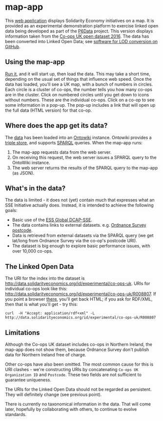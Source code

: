 # map-app

This [web application](http://data.solidarityeconomics.org/map-app/) displays Solidarity Economy initiatives on a map. It is provided as an experimental demonstration platform to exercise linked open data being developed as part of the [P6Data](https://github.com/p6data-coop) project.
This version displays information taken from the [Co-ops UK open dataset 2016](http://www.uk.coop/resources/co-operative-economy-open-dataset-2016). 
The data has been converted into Linked Open Data; see [software for LOD conversion on GitHub](https://github.com/p6data-coop/ise-linked-open-data/tree/master/data/co-ops-uk/2016-06).

## Using the map-app

[Run it](http://data.solidarityeconomics.org/map-app/), and it will start up, then load the data. This may take a short time, depending on the usual set of things that influence web speed.
Once the data has loaded, you'll see a UK map, with a bunch of numbers in circles.
Each circle is a cluster of co-ops, the number tells you how many co-ops are in the cluster.
Click on numbered circles until you get down to icons without numbers. 
These are the individual co-ops.
Click on a co-op to see some information in a pop-up. 
The pop-up includes a link that will open up the full data (HTML version) for that co-op.

## Where does the app get its data?

The [data](http://data.solidarityeconomics.org/id/experimental/co-ops-uk.html) has been loaded into an [Ontowiki](http://aksw.org/Projects/OntoWiki.html) instance. 
Ontowiki provides a [triple store](https://en.wikipedia.org/wiki/Triplestore), and supports [SPARQL](https://en.wikipedia.org/wiki/SPARQL) queries. 
When the map-app runs:

1. The map-app requests data from the web server. 
1. On receiving this request, the web server issues a SPARQL query to the OntoWiki instance.
3. The web server returns the results of the SPARQL query to the map-app (as JSON). 

## What's in the data?

The data is limited - it does not (yet) contain much that expresses what an SSE Initiative actually does.
Instead, it is intended to achieve the following goals:

* Basic use of the [ESS Global DCAP-SSE](http://purl.org/essglobal/wiki).
* The data contains links to external datasets. e.g. [Ordnance Survey postcode](http://data.ordnancesurvey.co.uk/id/postcodeunit/OX11BP).
* Data is retrieved from external datasets via the SPARQL query (we get lat/long from Ordnance Survey via the co-op's postcode URI).
* The dataset is big enough to explore basic performance issues, with over 10,000 co-ops.

## The Linked Open Data
The URI for the index into the dataset is http://data.solidarityeconomics.org/id/experimental/co-ops-uk.
URIs for individual co-ops look like this: http://data.solidarityeconomics.org/id/experimental/co-ops-uk/R008807.
If you point a browser [there](http://data.solidarityeconomics.org/id/experimental/co-ops-uk/R008807), you'll get back HTML;
if you ask for RDF/XML, then that is what you'll get - try this:

```
curl  -H "Accept: application/rdf+xml" -L http://data.solidarityeconomics.org/id/experimental/co-ops-uk/R008807
```

## Limitations

Although the Co-ops UK dataset includes co-ops in Northern Ireland, the map-app does not show them, because Ordnance Survey don't publish data for Northern Ireland free of charge.

Other co-ops have also been omitted. 
The most common cause for this is URI clashes - we're constructing URIs by concatenating `Co-ops UK Organization ID` and `Postcode`.
These two fields are not sufficient to guarantee uniqueness.

The URIs for the Linked Open Data should not be regarded as persistent. They will definitely change (see previous point).

There is currently no taxonomical information in the data. That will come later, hopefully by collaborating with others, to continue to evolve standards.
